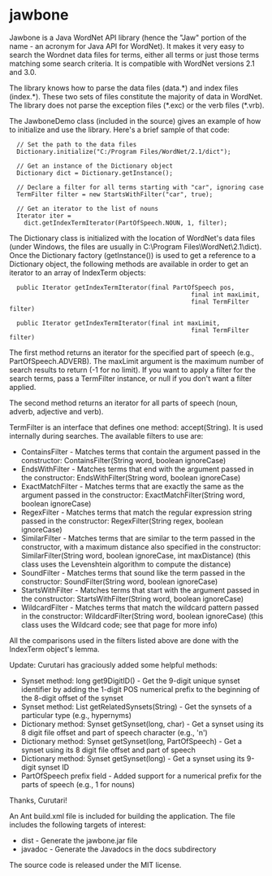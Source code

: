 # jawbone
Jawbone is a Java WordNet API library (hence the "Jaw" portion of the name - an acronym for Java API for WordNet). It makes it very easy to search the Wordnet data files for terms, either all terms or just those terms matching some search criteria. It is compatible with WordNet versions 2.1 and 3.0.

The library knows how to parse the data files (data.\*) and index files (index.\*). These two sets of files constitute the majority of data in WordNet. The library does not parse the exception files (\*.exc) or the verb files (\*.vrb).

The JawboneDemo class (included in the source) gives an example of how to initialize and use the library. Here's a brief sample of that code:

```
  // Set the path to the data files
  Dictionary.initialize("C:/Program Files/WordNet/2.1/dict");
  
  // Get an instance of the Dictionary object
  Dictionary dict = Dictionary.getInstance();
  
  // Declare a filter for all terms starting with "car", ignoring case
  TermFilter filter = new StartsWithFilter("car", true);
  
  // Get an iterator to the list of nouns
  Iterator iter = 
    dict.getIndexTermIterator(PartOfSpeech.NOUN, 1, filter);
```

The Dictionary class is initialized with the location of WordNet's data files (under Windows, the files are usually in C:\Program Files\WordNet\2.1\dict). Once the Dictionary factory (getInstance()) is used to get a reference to a Dictionary object, the following methods are available in order to get an iterator to an array of IndexTerm objects:

```
  public Iterator getIndexTermIterator(final PartOfSpeech pos,
                                                  final int maxLimit,
                                                  final TermFilter filter)

  public Iterator getIndexTermIterator(final int maxLimit,
                                                  final TermFilter filter)
```

The first method returns an iterator for the specified part of speech (e.g., PartOfSpeech.ADVERB). The maxLimit argument is the maximum number of search results to return (-1 for no limit). If you want to apply a filter for the search terms, pass a TermFilter instance, or null if you don't want a filter applied.

The second method returns an iterator for all parts of speech (noun, adverb, adjective and verb).

TermFilter is an interface that defines one method: accept(String). It is used internally during searches. The available filters to use are:

* ContainsFilter - Matches terms that contain the argument passed in the constructor: ContainsFilter(String word, boolean ignoreCase)
* EndsWithFilter - Matches terms that end with the argument passed in the constructor: EndsWithFilter(String word, boolean ignoreCase)
* ExactMatchFilter - Matches terms that are exactly the same as the argument passed in the constructor: ExactMatchFilter(String word, boolean ignoreCase)
* RegexFilter - Matches terms that match the regular expression string passed in the constructor: RegexFilter(String regex, boolean ignoreCase)
* SimilarFilter - Matches terms that are similar to the term passed in the constructor, with a maximum distance also specified in the constructor: SimilarFilter(String word, boolean ignoreCase, int maxDistance) (this class uses the Levenshtein algorithm to compute the distance)
* SoundFilter - Matches terms that sound like the term passed in the constructor: SoundFilter(String word, boolean ignoreCase)
* StartsWithFilter - Matches terms that start with the argument passed in the constructor: StartsWithFilter(String word, boolean ignoreCase)
* WildcardFilter - Matches terms that match the wildcard pattern passed in the constructor: WildcardFilter(String word, boolean ignoreCase) (this class uses the Wildcard code; see that page for more info)

All the comparisons used in the filters listed above are done with the IndexTerm object's lemma.

Update: Curutari has graciously added some helpful methods:

* Synset method: long get9DigitID() - Get the 9-digit unique synset identifier by adding the 1-digit POS numerical prefix to the beginning of the 8-digit offset of the synset
* Synset method: List getRelatedSynsets(String) - Get the synsets of a particular type (e.g., hypernyms)
* Dictionary method: Synset getSynset(long, char) - Get a synset using its 8 digit file offset and part of speech character (e.g., 'n')
* Dictionary method: Synset getSynset(long, PartOfSpeech) - Get a synset using its 8 digit file offset and part of speech
* Dictionary method: Synset getSynset(long) - Get a synset using its 9-digit synset ID
* PartOfSpeech prefix field - Added support for a numerical prefix for the parts of speech (e.g., 1 for nouns)

Thanks, Curutari!

An Ant build.xml file is included for building the application. The file includes the following targets of interest:

* dist - Generate the jawbone.jar file
* javadoc - Generate the Javadocs in the docs subdirectory

The source code is released under the MIT license.
